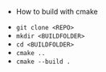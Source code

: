 * How to build with cmake
 - ```git clone <REPO>```
 - ```mkdir <BUILDFOLDER>```
 - ```cd <BUILDFOLDER>```
 - ```cmake ..```
 - ```cmake --build .```